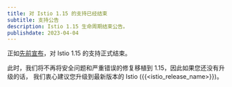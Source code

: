 ```yaml
---
title: 对 Istio 1.15 的支持已经结束
subtitle: 支持公告
description: Istio 1.15 生命周期结束公告。
publishdate: 2023-04-04
---
```


正如[先前宣布](/zh/news/support/announcing-1.15-eol/)，对 Istio 1.15 的支持正式结束。

此时，我们将不再将安全问题和严重错误的修复移植到 1.15，因此如果您还没有升级的话，
我们衷心建议您升级到最新版本的 Istio ({{<istio_release_name>}})。

